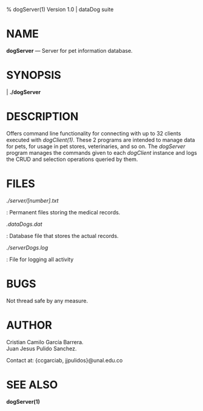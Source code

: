% dogServer(1) Version 1.0 | dataDog suite

NAME
====

**dogServer** — Server for pet information database.

SYNOPSIS
========

| **./dogServer** 

DESCRIPTION
===========

Offers command line functionality for connecting with up to 32 clients executed 
with _dogClient(1)_. These 2 programs are intended to manage data for pets, for 
usage in pet stores, veterinaries, and so on. The _dogServer_ program manages
the commands given to each _dogClient_ instance and logs the CRUD and selection
operations queried by them.

FILES
=====

*./server/\[number\].txt*

:   Permanent files storing the medical records.

*.dataDogs.dat*

:   Database file that stores the actual records.

*./serverDogs.log*

:   File for logging all activity

BUGS
====

Not thread safe by any measure.

AUTHOR
======

Cristian Camilo García Barrera. \
Juan Jesus Pulido Sanchez.

Contact at: {ccgarciab, jjpulidos}@unal.edu.co

SEE ALSO
========

**dogServer(1)**

